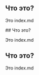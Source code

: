 ## Что это?

Это index.md

<html>
<head>
<meta http-equiv="content-type" content="text/html; text/md; charset=utf-8">
</head>
<body>
## Что это?
  
Это index.md
</body>
</html>

## Что это?

Это index.md

